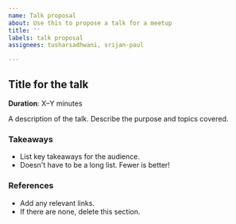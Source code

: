 ```yaml
---
name: Talk proposal
about: Use this to propose a talk for a meetup
title: ''
labels: talk proposal
assignees: tusharsadhwani, srijan-paul

---
```


## Title for the talk
**Duration**: X–Y minutes

A description of the talk.
Describe the purpose and topics covered.

### Takeaways

- List key takeaways for the audience.
- Doesn't have to be a long list. Fewer is better!

### References

- Add any relevant links.
- If there are none, delete this section.
